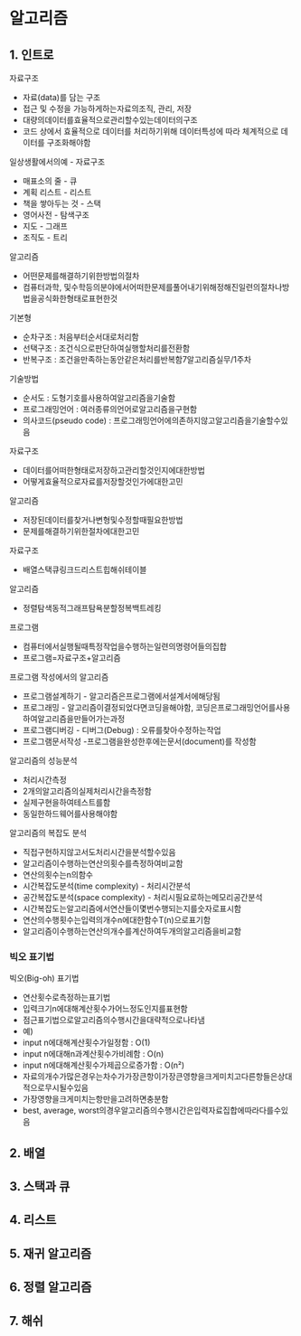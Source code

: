 # 알고리즘

## 1. 인트로

자료구조

- 자료(data)를 담는 구조
- 접근 및 수정을 가능하게하는자료의조직, 관리, 저장
- 대량의데이터를효율적으로관리할수있는데이터의구조
- 코드 상에서 효율적으로 데이터를 처리하기위해 데이터특성에 따라 체계적으로 데이터를 구조화해야함

일상생활에서의예 - 자료구조

- 매표소의 줄 - 큐
- 계획 리스트 - 리스트
- 책을 쌓아두는 것 - 스택
- 영어사전 - 탐색구조
- 지도 - 그래프
- 조직도 - 트리

알고리즘

- 어떤문제를해결하기위한방법의절차
- 컴퓨터과학, 및수학등의분야에서어떠한문제를풀어내기위해정해진일련의절차나방법을공식화한형태로표현한것

기본형

- 순차구조 : 처음부터순서대로처리함
- 선택구조 : 조건식으로판단하여실행할처리를전환함
- 반복구조 : 조건을만족하는동안같은처리를반복함7알고리즘실무/1주차

기술방법

- 순서도 : 도형기호를사용하여알고리즘을기술함
- 프로그래밍언어 : 여러종류의언어로알고리즘을구현함
- 의사코드(pseudo code) : 프로그래밍언어에의존하지않고알고리즘을기술할수있음

자료구조

- 데이터를어떠한형태로저장하고관리할것인지에대한방법
- 어떻게효율적으로자료를저장할것인가에대한고민

알고리즘

- 저장된데이터를찾거나변형및수정할때필요한방법
- 문제를해결하기위한절차에대한고민

자료구조

- 배열스택큐링크드리스트힙해쉬테이블

알고리즘

- 정렬탐색동적그래프탐욕분할정복백트레킹

프로그램

- 컴퓨터에서실행될때특정작업을수행하는일련의명령어들의집합
- 프로그램=자료구조+알고리즘

프로그램 작성에서의 알고리즘

- 프로그램설계하기 - 알고리즘은프로그램에서설계서에해당됨
- 프로그래밍 - 알고리즘이결정되었다면코딩을해야함, 코딩은프로그래밍언어를사용하여알고리즘을만들어가는과정
- 프로그램디버깅 - 디버그(Debug) : 오류를찾아수정하는작업
- 프로그램문서작성 -프로그램을완성한후에는문서(document)를 작성함

알고리즘의 성능분석

- 처리시간측정
- 2개의알고리즘의실제처리시간을측정함
- 실제구현을하여테스트를함
- 동일한하드웨어를사용해야함

알고리즘의 복잡도 분석

- 직접구현하지않고서도처리시간을분석할수있음
- 알고리즘이수행하는연산의횟수를측정하여비교함
- 연산의횟수는n의함수
- 시간복잡도분석(time complexity) - 처리시간분석
- 공간복잡도분석(space complexity) - 처리시필요로하는메모리공간분석
- 시간복잡도는알고리즘에서연산들이몇번수행되는지를숫자로표시함
- 연산의수행횟수는입력의개수n에대한함수T(n)으로표기함
- 알고리즘이수행하는연산의개수를계산하여두개의알고리즘을비교함

### 빅오 표기법

빅오(Big-oh) 표기법

- 연산횟수로측정하는표기법
- 입력크기n에대해계산횟수가어느정도인지를표현함
- 점근표기법으로알고리즘의수행시간을대략적으로나타냄
- 예)
- input n에대해계산횟수가일정함 : O(1)
- input n에대해n과계산횟수가비례함 : O(n)
- input n에대해계산횟수가제곱으로증가함 : O(n²)
- 자료의개수가많은경우는차수가가장큰항이가장큰영향을크게미치고다른항들은상대적으로무시될수있음
- 가장영향을크게미치는항만을고려하면충분함
- best, average, worst의경우알고리즘의수행시간은입력자료집합에따라다를수있음



## 2. 배열

## 3. 스택과 큐

## 4. 리스트

## 5. 재귀 알고리즘

## 6. 정렬 알고리즘

## 7. 해쉬
